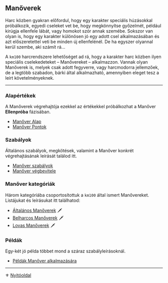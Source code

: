 ## Manőverek

Harc közben gyakran előfordul, hogy egy karakter speciális húzásokkal próbálkozik, egyedi cseleket vet be, hogy megkönnyítse győzelmét, például kirúgja ellenfele lábát, vagy homokot szór annak szemébe. Sokszor van olyan is, hogy egy karakter különösen jó egy adott csel alkalmazásában és azt előszeretettel veti be minden új ellenfelénél. De ha egyszer olyannal kerül szembe, aki számít rá...

A `km100` harcrendszere lehetőséget ad rá, hogy a karakter harc közben ilyen speciális cselekedeteket – Manővereket – alkalmazzon. Vannak olyan Manőverek is, melyek csak adott fegyverre, vagy harcmodorra jellemzőek, de a legtöbb szabadon, bárki által alkalmazható, amennyiben eleget tesz a leírt követelményeknek.

---
### Alapértékek

A Manőverek végrehajtója ezekkel az értékekkel próbálkozhat a Manőver **Ellenpróba** fázisában.

- [Manőver Alap](065_01_manover_alap.md)
- [Manőver Pontok](065_02_manover_pontok.md)

### Szabályok

Általános szabályok, megkötések, valamint a Manőver konkrét végrehajtásának leírását találod itt.

- [Manőver szabályok](065_03_manover_szabalyok.md)
- [Manőver végbevitele](065_04_manover_vegbevitele.md)

### Manőver kategóriák

Három kategóriába csoportosítottuk a `km100` által ismert Manővereket. Listájukat és leírásukat itt találhatod:

- [Általános Manőverek](065_05_altalanos_manoverek.md) 🗡️
- [Belharcos Manőverek](065_06_belharcos_manoverek.md) 🗡️
- [Lovas Manőverek](065_07_lovas_manoverek.md) 🗡️

### Példák

Egy-két jó példa többet mond a száraz szabályleírásoknál.

- [Példák Manőver alkalmazására](065_08_pelda_manover_alkalmazasara.md)

---

⚜️ [Nyitóoldal](start.md)
